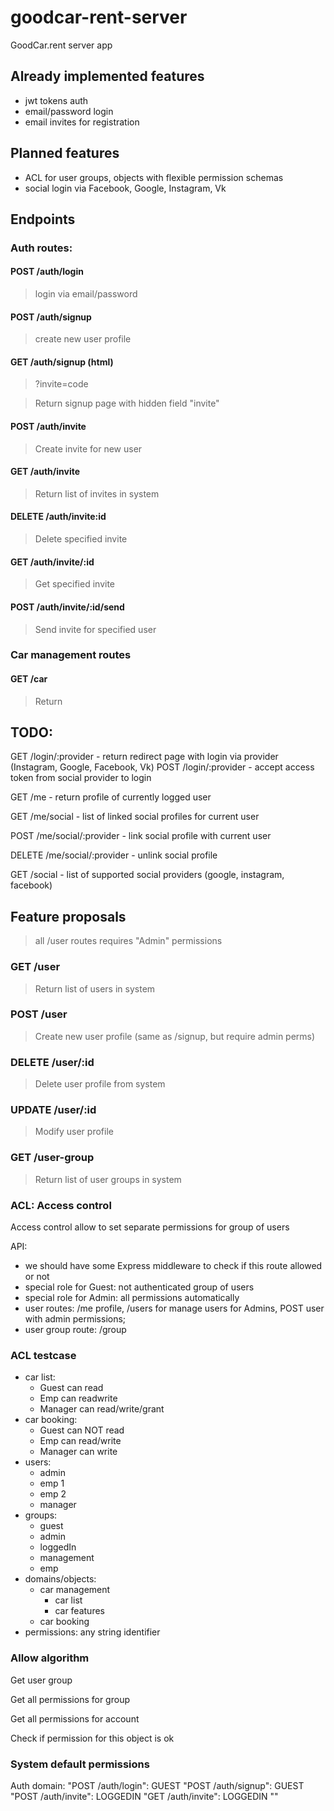 # goodcar-rent-server

GoodCar.rent server app

## Already implemented features

* jwt tokens auth
* email/password login
* email invites for registration

## Planned features

* ACL for user groups, objects with flexible permission schemas
* social login via Facebook, Google, Instagram, Vk


## Endpoints

### Auth routes:

#### POST /auth/login
 
> login via email/password

#### POST /auth/signup

> create new user profile

#### GET /auth/signup (html)
> ?invite=code

> Return signup page with hidden field "invite"
 
#### POST /auth/invite

> Create invite for new user
  
#### GET /auth/invite

> Return list of invites in system

#### DELETE /auth/invite:id
  
> Delete specified invite

#### GET /auth/invite/:id

> Get specified invite

#### POST /auth/invite/:id/send

> Send invite for specified user

### Car management routes

#### GET /car

> Return 

## TODO: 

GET /login/:provider - return redirect page with login via provider (Instagram, Google, Facebook, Vk)
POST /login/:provider - accept access token from social provider to login

GET /me - return profile of currently logged user

GET /me/social - list of linked social profiles for current user

POST /me/social/:provider - link social profile with current user

DELETE /me/social/:provider - unlink social profile

GET /social - list of supported social providers (google, instagram, facebook)

## Feature proposals

> all /user routes requires "Admin" permissions

### GET /user

> Return list of users in system

### POST /user

> Create new user profile (same as /signup, but require admin perms)

### DELETE /user/:id

> Delete user profile from system

### UPDATE /user/:id

> Modify user profile

### GET /user-group

> Return list of user groups in system

### ACL: Access control

Access control allow to set separate permissions for group of users

API:

* we should have some Express middleware to check if this route allowed or not
* special role for Guest: not authenticated group of users
* special role for Admin: all permissions automatically
* user routes: /me profile, /users for manage users for Admins, POST user with admin permissions;
* user group route: /group

### ACL testcase

* car list: 
    * Guest can read
    * Emp can readwrite
    * Manager can read/write/grant 
* car booking:
    * Guest can NOT read
    * Emp can read/write
    * Manager can write
* users:
    - admin
    - emp 1
    - emp 2
    - manager
* groups:
    - guest
    - admin
    - loggedIn
    - management
    - emp
* domains/objects:
    - car management
        - car list
        - car features
    - car booking
* permissions: any string identifier

     
### Allow algorithm

Get user group

Get all permissions for group

Get all permissions for account

Check if permission for this object is ok

### System default permissions

Auth domain:
    "POST /auth/login": GUEST
    "POST /auth/signup": GUEST
    "POST /auth/invite": LOGGEDIN
    "GET /auth/invite": LOGGEDIN
    "" 